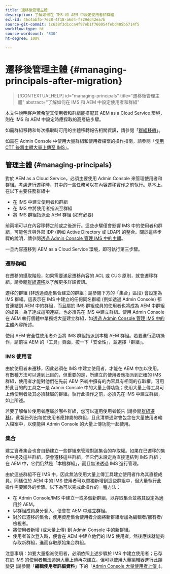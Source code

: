 ```yaml
---
title: 遷移後管理主體
description: 了解如何在 IMS 和 AEM 中設定使用者和群組
exl-id: 46c4abfb-7e28-4f18-a6d4-f729dd42ea7b
source-git-commit: 1c638f3d1cca4f97eb1f760054febd405b5714f5
workflow-type: ht
source-wordcount: '830'
ht-degree: 100%

---
```


# 遷移後管理主體 {#managing-principals-after-migration}

>[!CONTEXTUALHELP]
>id="managing-principals"
>title="遷移後管理主體"
>abstract="了解如何在 IMS 和 AEM 中設定使用者和群組"

本文件說明客戶若希望其使用者和群組能搭配其 AEM as a Cloud Service 環境，則在 IMS 和 AEM 中設定時應採取的高層級步驟。

如需群組移轉和每次攝取時可用的主體移轉報告相關資訊，請參閱「[群組移轉](/help/journey-migration/content-transfer-tool/using-content-transfer-tool/group-migration.md)」。

如需在 Admin Console 中使用大量群組和使用者檔案的操作指南，請參閱「[使用 CTT 後將主體大量上傳至 IMS](/help/journey-migration/content-transfer-tool/using-content-transfer-tool/bulk-principal-uploading.md)」。

## 管理主體 {#managing-principals}

對於 AEM as a Cloud Service，必須主要使用 Admin Console 來管理使用者和群組。考慮進行遷移時，其中的一些任務可以在內容遷移實作之前執行。基本上，在以下主要任務群組中

* 在 IMS 中建立使用者和群組
* 在 IMS 中將使用者指派至群組
* 將 IMS 群組指派至 AEM 群組 (如有必要)

前兩項可以在內容移轉之前或之後進行。這些步驟僅會影響 IMS 中的使用者和群組，可能包含與外部 IDP (例如 Active Directory 或 LDAP) 的整合。關於這些步驟的說明，請參閱[透過 Admin Console 管理 IMS 中的主體](/help/journey-migration/managing-principals.md)。

一旦內容遷移到 AEM as a Cloud Service 環境，即可執行第三步驟。

### 遷移群組

在遷移的攝取階段，如果需要滿足遷移內容的 ACL 或 CUG 原則，就會遷移群組。請參閱[群組遷移](/help/journey-migration/content-transfer-tool/using-content-transfer-tool/group-migration.md)以了解更多詳細資訊。

遷移的群組 (非透過資產集合建立的群組；請參閱下方的「集合」區段) 會設定為 IMS 群組。這表示在 IMS 中建立的任何同名群組 (例如透過 Admin Console) 都會連結到 AEM 中的群組，而且屬於 IMS 群組成員的使用者也將成為 AEM 中群組的成員。為了達成這項連結，也必須先在 IMS 中建立群組。使用 Admin Console 在 AEM 執行個體中單獨或大量建立群組，如[透過 Admin Console 管理 IMS 中的主體](/help/journey-migration/managing-principals.md)內容所述。

使用 AEM 安全性使用者介面將 IMS 群組指派到本機 AEM 群組。若要進行這項操作，請前往 AEM 的「工具」頁面，按一下「安全性」，並選擇「群組」。

### IMS 使用者

由於使用者未遷移，因此必須在 IMS 中建立使用者，才能在 AEM 中加以使用。有數種方法可以達到此目的，但重要的是，所建立的使用者應指派到正確的 IMS 群組，使用者才能對他們在先前 AEM 系統中擁有的內容具有相同的存取權。可用於此目的的工具之一是 Admin Console 中的大量上傳功能；使用大量上傳工具可上傳使用者及其必須隸屬的群組。執行此操作之前，必須先在 IMS 中建立群組，如上所述。

若要了解每位使用者應屬於哪些群組，您可以運用使用者報告 (請參閱[群組遷移](/help/journey-migration/content-transfer-tool/using-content-transfer-tool/group-migration.md))。此報告列出每位使用者應隸屬的群組，且此清單通常會包含在大量使用者輸入檔案中，以便能與 Admin Console 的大量上傳功能一起使用。

### 集合

建立資產集合也會自動建立一些群組來管理對該集合的存取權。如果在已遷移的集合中提及這些群組，便會遷移這些群組，但它們未設定為直接連結到 IMS 群組；在 AEM 中，它們仍然是「本機群組」，而且無法透過 IMS 進行管理。

由於這些群組不在 IMS 中，因此無法使用大量上傳工具建立使用者作為其直接成員。同樣位於 AEM 中的 IMS 使用者可以單獨新增到這些群組中，但大量執行此操作需要額外的步驟。以下為可以完成此操作的一種方法：
* 在 Admin Console/IMS 中建立一或多個新群組，以存取集合並將其設定為適用於 AEM。
* 以群組成員身分登入，便會在 AEM 中建立群組。
* 對於已遷移的集合，使用資產集合使用者介面將新群組增加為編輯者/擁有者/檢視者。
* 將使用者新增 (或大量上傳) 到 Admin Console 中的新群組。
* 使用者首次登入時，便會在 AEM 中建立他們的 IMS 使用者，然後應該就能夠存取新群組，進而存取原始集合群組。

注意事項：如要大量指派使用者，必須依照上述步驟於 IMS 中建立使用者；已存在於 IMS 的使用者無法透過大量上傳再次建立，但可以使用大量編輯器進行此類變更 (請參閱「**編輯使用者詳細資料**」下的「[Admin Console 大量使用者上傳](https://helpx.adobe.com/tw/enterprise/using/bulk-upload-users.html)」)。
